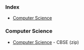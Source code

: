 ### Index

* [Computer Science](#computer-science)


### <a id="computer-science"></a>Computer Science

* [Computer Science](https://ncert.nic.in/textbook/pdf/kucs1dd.zip) - CBSE (zip)
